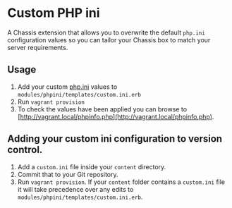 # Custom PHP ini

A Chassis extension that allows you to overwrite the default `php.ini` configuration values so you can tailor your Chassis box to match your server requirements.

## Usage

1. Add your custom [php.ini](http://php.net/manual/en/ini.core.php) values to `modules/phpini/templates/custom.ini.erb`
2. Run `vagrant provision`
3. To check the values have been applied you can browse to [http://vagrant.local/phpinfo.php](http://vagrant.local/phpinfo.php).

## Adding your custom ini configuration to version control.
1. Add a `custom.ini` file inside your `content` directory.
2. Commit that to your Git repository.
3. Run `vagrant provision`. If your `content` folder contains a `custom.ini` file it will take precedence over any edits to `modules/phpini/templates/custom.ini.erb`. 
